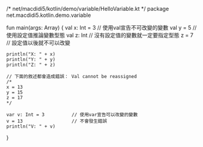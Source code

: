 /* net/macdidi5/kotlin/demo/variable/HelloVariable.kt */
package net.macdidi5.kotlin.demo.variable
 
fun main(args: Array<String>) {
    val x: Int = 3  // 使用val宣告不可改變的變數
    val y = 5       // 使用設定值推論變數型態
    val z: Int      // 沒有設定值的變數就一定要指定型態
    z = 7           // 設定值以後就不可以改變
 
    println("X: " + x)
    println("Y: " + y)
    println("Z: " + z)
 
    // 下面的敘述都會造成錯誤： Val cannot be reassigned
    /*
    x = 13
    y = 15
    z = 17
    */
 
    var v: Int = 3          // 使用var宣告可以改變的變數
    v = 13                  // 不會發生錯誤
    println("V: " + v)
}